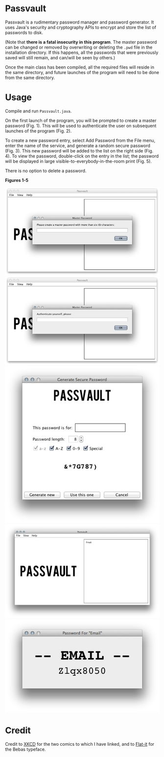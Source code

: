 Passvault
=========

Passvault is a rudimentary password manager and password generator. It uses Java's security and cryptography APIs to encrypt and store the list of passwords to disk.

(Note that **there is a fatal insecurity in this program**. The master password can be changed or removed by overwriting or deleting the `.pwd` file in the installation directory. If this happens, all the passwords that were previously saved will still remain, and can/will be seen by others.)

Once the main class has been compiled, all the required files will reside in the same directory, and future launches of the program will need to be done from the same directory.

Usage
=====

Compile and run `Passvault.java`.

On the first launch of the program, you will be prompted to create a master password (Fig. 1). This will be used to authenticate the user on subsequent launches of the program (Fig. 2).

To create a new password entry, select Add Password from the File menu, enter the name of the service, and generate a random secure password (Fig. 3). This new password will be added to the list on the right side (Fig. 4). To view the password, double-click on the entry in the list; the password will be displayed in large visible-to-everybody-in-the-room print (Fig. 5).

There is no option to delete a password.

**Figures 1-5**

![Figure 1][1]
![Figure 2][2]
![Figure 3][3]
![Figure 4][4]
![Figure 5][5]

Credit
======

Credit to [XKCD][6] for the two comics to which I have linked, and to [Flat-it](http://flat-it.com/) for the Bebas typeface.

  [1]:https://github.com/whymarrh/passvault/raw/master/imgs/f1.png
  [2]:https://github.com/whymarrh/passvault/raw/master/imgs/f2.png
  [3]:https://github.com/whymarrh/passvault/raw/master/imgs/f3.png
  [4]:https://github.com/whymarrh/passvault/raw/master/imgs/f4.png
  [5]:https://github.com/whymarrh/passvault/raw/master/imgs/f5.png
  [6]:http://xkcd.com
